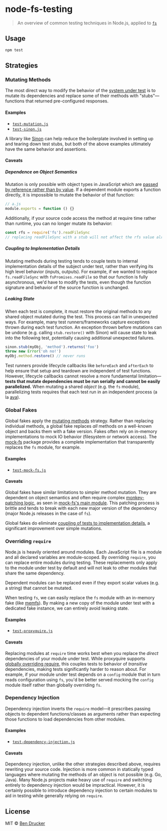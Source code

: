 # node-fs-testing

> An overview of common testing techniques in Node.js, applied to [`fs`](https://nodejs.org/api/fs.html)

## Usage

```sh
npm test
```

## Strategies

### Mutating Methods

The most direct way to modify the behavior of the [system under test](http://xunitpatterns.com/SUT.html) is to mutate its dependencies and replace some of their methods with "stubs"—functions that returned pre-configured responses.

#### Examples

* [`test-mutation.js`](test-mutation.js)
* [`test-sinon.js`](test-sinon.js)

A library like [Sinon](https://sinonjs.org) can help reduce the boilerplate involved in setting up and tearing down test stubs, but both of the above examples ultimately have the same behavior and assertions.

#### Caveats

##### Dependence on Object Semantics

Mutation is only possible with object types in JavaScript which are [passed by reference rather than by value](https://codeburst.io/explaining-value-vs-reference-in-javascript-647a975e12a0). If a dependent module exports a function directly, it is impossible to mutate the behavior of that function:

```js
// a.js
module.exports = function () {}
```

Additionally, if your source code access the method at require time rather than runtime, you can no longer mutate its behavior:

```js
const rfs = require('fs').readFileSync
// replacing readFileSync with a stub will not affect the rfs value already assigned
```

##### Coupling to Implementation Details

Mutating methods during testing tends to couple tests to internal implementation details of the subject under test, rather than verifying its high level behavior (inputs, outputs). For example, if we wanted to replace `fs.readFileSync` with `fsPromises.readFile` so that our function is fully asynchronous, we'd have to modify the tests, even though the function signature and behavior of the source function is unchanged.

##### Leaking State

When each test is complete, it must restore the original methods to any shared object mutated during the test. This process can fail in unexpected ways. For example, many test runners/frameworks capture exceptions thrown during each test function. An exception thrown before mutations can be undone (e.g. calling `stub.restore()` with Sinon) will cause state to leak into the following test, potentially causing additional unexpected failures. 

```js
sinon.stub(myObj, 'method').returns('foo')
throw new Error('oh no!')
myObj.method.restore() // never runs
```

Test runners provide lifecycle callbacks like `beforeEach` and `afterEach` to help ensure that setup and teardown are independent of test functions. However, lifecycle callbacks cannot resolve a more fundamental limitation—**tests that mutate dependencies must be run serially and cannot be easily parallelized.** When mutating a shared _object_ (e.g. the `fs` module), parallelizing tests requires that each test run in an independent process (a la [ava](https://github.com/avajs/ava)). 

### Global Fakes

Global fakes apply the [mutating methods](#mutating-methods) strategy. Rather than replacing individual methods, a global fake replaces _all_ methods on a well-known object and backs them with a fake version. Fakes often rely on in-memory implementations to mock IO behavior (filesystem or network access). The [mock-fs](https://github.com/tschaub/mock-fs) package provides a complete implementation that transparently replaces the `fs` module, for example.

#### Examples

* [`test-mock-fs.js`](test-mock-fs.js)

#### Caveats

Global fakes have similar limitations to simpler method mutation. They are dependent on object semantics and often require complex [monkey-patching logic](https://en.wikipedia.org/wiki/Monkey_patch#Definitions), as seen in [mock-fs's main module](https://github.com/tschaub/mock-fs/blob/master/lib/index.js). This patching process is brittle and tends to break with each new major version of the dependency (major Node.js releases in the case of `fs`).

Global fakes do eliminate [coupling of tests to implementation details](#coupling-to-implementation-details), a significant improvement over simple mutations.

### Overriding `require`

Node.js is heavily oriented around modules. Each JavaScript file is a module and all declared variables are module-scoped. By overriding `require`, you can replace entire modules during testing. These replacements only apply to the module under test by default and will not leak to other modules that share the same dependency.

Dependent modules can be replaced even if they export scalar values (e.g. a string) that cannot be mutated.

When testing `fs`, we can easily replace the `fs` module with an in-memory fake (like [memfs](https://github.com/streamich/memfs)). By making a new copy of the module under test with a dedicated fake instance, we can entirely avoid leaking state.

#### Examples

* [`test-proxyquire.js`](test-proxyquire.js)

#### Caveats

Replacing modules at `require` time works best when you replace the _direct_ dependencies of your module under test. While proxyquire supports [globally overriding require](https://github.com/thlorenz/proxyquire#globally-override-require), this couples tests to behavior of _transitive_ dependencies, making tests significantly harder to reason about. For example, if your module under test depends on a `config` module that in turn reads configuration using `fs`, you'd be better served mocking the `config` module itself rather than globally overriding `fs`.

### Dependency Injection

Dependency injection inverts the `require` model—it prescribes passing objects to dependent functions/classes as arguments rather than expecting those functions to load dependencies from other modules. 

#### Examples

* [`test-dependency-injection.js`](test-dependency-injection.js)

#### Caveats

Dependency injection, unlike the other strategies described above, requires rewriting your source code. Injection is more common in statically typed languages where mutating the methods of an object is not possible (e.g. Go, Java). Many Node.js projects make heavy use of `require` and switching entirely to dependency injection would be impractical. However, it is certainly possible to introduce dependency injection to certain modules to aid in testing while generally relying on `require`.

## License

MIT © [Ben Drucker](http://bendrucker.me)
